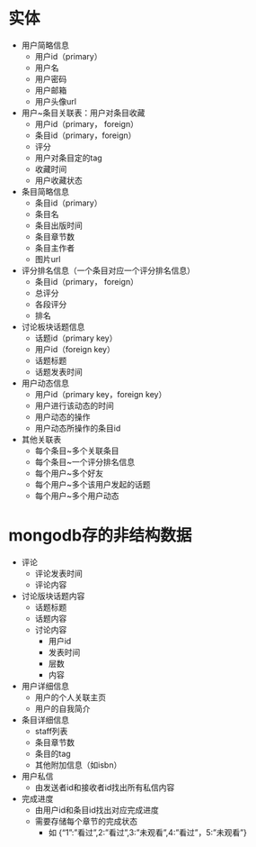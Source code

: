 # 实体
* 用户简略信息
    * 用户id（primary）
    * 用户名
    * 用户密码
    * 用户邮箱
    * 用户头像url
* 用户~条目关联表：用户对条目收藏
    * 用户id（primary， foreign）
    * 条目id（primary，foreign）
    * 评分
    * 用户对条目定的tag
    * 收藏时间
    * 用户收藏状态
* 条目简略信息
    * 条目id（primary）
    * 条目名
    * 条目出版时间
    * 条目章节数
    * 条目主作者
    * 图片url
* 评分排名信息（一个条目对应一个评分排名信息）
    * 条目id（primary， foreign）
    * 总评分
    * 各段评分
    * 排名
* 讨论板块话题信息
    * 话题id（primary key）
    * 用户id（foreign key）
    * 话题标题
    * 话题发表时间
* 用户动态信息
    * 用户id（primary key，foreign key）
    * 用户进行该动态的时间
    * 用户动态的操作
    * 用户动态所操作的条目id
* 其他关联表
    * 每个条目~多个关联条目
    * 每个条目~一个评分排名信息
    * 每个用户~多个好友
    * 每个用户~多个该用户发起的话题
    * 每个用户~多个用户动态
    
# mongodb存的非结构数据
* 评论
    * 评论发表时间
    * 评论内容
* 讨论版块话题内容
    * 话题标题
    * 话题内容
    * 讨论内容
        * 用户id
        * 发表时间
        * 层数
        * 内容
* 用户详细信息
    * 用户的个人关联主页
    * 用户的自我简介
* 条目详细信息
    * staff列表
    * 条目章节数
    * 条目的tag
    * 其他附加信息（如isbn）
* 用户私信
    * 由发送者id和接收者id找出所有私信内容
* 完成进度
    * 由用户id和条目id找出对应完成进度
    * 需要存储每个章节的完成状态
        * 如 {“1”:”看过”,2:”看过”,3:”未观看”,4:”看过”，5:”未观看”}
